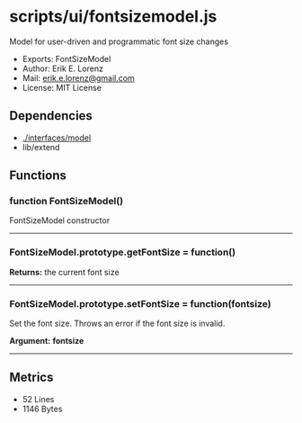# scripts/ui/fontsizemodel.js


Model for user-driven and programmatic font size changes

* Exports: FontSizeModel
* Author: Erik E. Lorenz 
* Mail: <erik.e.lorenz@gmail.com>
* License: MIT License


## Dependencies

* <a href="./interfaces/model.html">./interfaces/model</a>
* lib/extend

## Functions

###   function FontSizeModel()
FontSizeModel constructor

---


###   FontSizeModel.prototype.getFontSize = function()

**Returns:** the current font size

---


###   FontSizeModel.prototype.setFontSize = function(fontsize)
Set the font size. Throws an error if the font size is invalid.

**Argument:** **fontsize**


---

## Metrics

* 52 Lines
* 1146 Bytes


